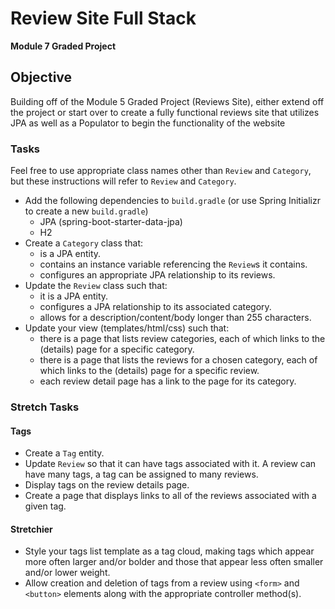 # Review Site Full Stack

**Module 7 Graded Project**

## Objective

Building off of the Module 5 Graded Project (Reviews Site), either extend off the project or start over to create a fully functional reviews site that utilizes JPA as well as a Populator to begin the functionality of the website

### Tasks

Feel free to use appropriate class names other than `Review` and `Category`, but these instructions will refer to `Review` and `Category`.

*	Add the following dependencies to `build.gradle` (or use Spring Initializr to create a new `build.gradle`)
	*	JPA (spring-boot-starter-data-jpa)
	*	H2
*	Create a `Category` class that:
	*	is a JPA entity.
	*	contains an instance variable referencing the `Review`s it contains.
	*	configures an appropriate JPA relationship to its reviews.
*	Update the `Review` class such that:
	*	it is a JPA entity.
	*	configures a JPA relationship to its associated category.
	*	allows for a description/content/body longer than 255 characters.
*	Update your view (templates/html/css) such that:
	*	there is a page that lists review categories, each of which links to the (details) page for a specific category.
	*	there is a page that lists the reviews for a chosen category, each of which links to the (details) page for a specific review.
	*	each review detail page has a link to the page for its category.

### Stretch Tasks

#### Tags

*	Create a `Tag` entity.
*	Update `Review` so that it can have tags associated with it. A review can have many tags, a tag can be assigned to many reviews.
*	Display tags on the review details page.
*	Create a page that displays links to all of the reviews associated with a given tag.

#### Stretchier

*	Style your tags list template as a tag cloud, making tags which appear more often larger and/or bolder and those that appear less often smaller and/or lower weight.
*	Allow creation and deletion of tags from a review using `<form>` and `<button>` elements along with the appropriate controller method(s).

